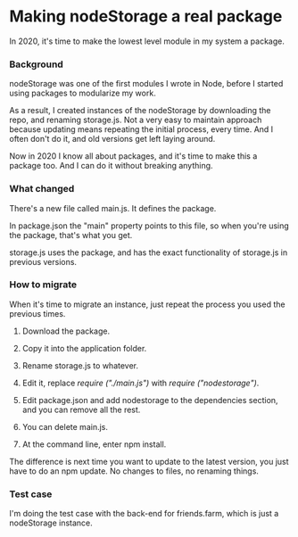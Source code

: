 # Making nodeStorage a real package

In 2020, it's time to make the lowest level module in my system a package. 

### Background

nodeStorage was one of the first modules I wrote in Node, before I started using packages to modularize my work. 

As a result, I created instances of the nodeStorage by downloading the repo, and renaming storage.js. Not a very easy to maintain approach because updating means repeating the initial process, every time. And I often don't do it, and old versions get left laying around. 

Now in 2020 I know all about packages, and it's time to make this a package too. And I can do it without breaking anything. 

### What changed

There's a new file called main.js. It defines the package. 

In package.json the "main" property points to this file, so when you're using the package, that's what you get.

storage.js uses the package, and has the exact functionality of storage.js in previous versions. 

### How to migrate

When it's time to migrate an instance, just repeat the process you used the previous times. 

1. Download the package.

2. Copy it into the application folder.

3. Rename storage.js to whatever.

4. Edit it, replace <i>require ("./main.js")</i> with <i>require ("nodestorage")</i>. 

5. Edit package.json and add nodestorage to the dependencies section, and you can remove all the rest. 

6. You can delete main.js.

7. At the command line, enter npm install.

The difference is next time you want to update to the latest version, you just have to do an npm update. No changes to files, no renaming things. 

### Test case

I'm doing the test case with the back-end for friends.farm, which is just a nodeStorage instance. 

